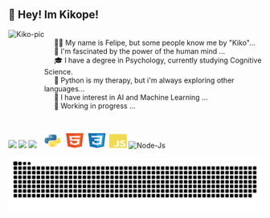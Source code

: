 ## 👋 Hey! Im Kikope!

<img align="left" alt="Kiko-pic" height="180" src="https://cdn.discordapp.com/attachments/887771238678810716/1071848220172496966/Kikope.gif">

<br>
‎ ‎ ‎ ‎ ‎ 🙋‍♂️ My name is Felipe, but some people know me by "Kiko"... <br>
‎ ‎ ‎ ‎ ‎ 🧠 I'm fascinated by the power of the human mind ... <br>
‎ ‎ ‎ ‎ ‎ 🎓 I have a degree in Psychology, currently studying Cognitive Science. <br>
‎ ‎ ‎ ‎ ‎ 🐍 Python is my therapy, but i'm always exploring other languages... <br>
‎ ‎ ‎ ‎ ‎ 🤖 I have interest in AI and Machine Learning ... <br>
‎ ‎ ‎ ‎ ‎ 🚀 Working in progress ... <br>


 ##
 
 <br>
 <div> 
<!--
    <a href="https://www.youtube.com/channel/" target="_blank"><img src="https://img.shields.io/badge/YouTube-FF0000?style=for-the-badge&logo=youtube&logoColor=white" target="_blank"></a>
 -->
<!--
 <a href="https://instagram.com/beckerfelipee" target="_blank"><img src="https://img.shields.io/badge/-Instagram-%23E4405F?style=for-the-badge&logo=instagram&logoColor=white" target="_blank"></a>
 -->
 <a href="https://discord.gg/Ve5K6ZszAe" target="_blank"><img src="https://img.shields.io/badge/Discord-7289DA?style=for-the-badge&logo=discord&logoColor=white" target="_blank"></a> 
  <a href = "mailto:beckerfelipee@gmail.com"><img src="https://img.shields.io/badge/-Gmail-%23333?style=for-the-badge&logo=gmail&logoColor=white" target="_blank"></a>
  <a href="https://www.linkedin.com/in/felipebeckersantos/" target="_blank"><img src="https://img.shields.io/badge/-LinkedIn-%230077B5?style=for-the-badge&logo=linkedin&logoColor=white" target="_blank"></a> 
 ‎ ‎
  <img alt="Python" height="30" width="40" src="https://raw.githubusercontent.com/devicons/devicon/master/icons/python/python-original.svg">
  <img alt="Html-5" height="30" width="40" src="https://raw.githubusercontent.com/devicons/devicon/master/icons/html5/html5-original.svg">
  <img alt="Css-3" height="30" width="40" src="https://raw.githubusercontent.com/devicons/devicon/master/icons/css3/css3-original.svg">
  <img alt="Js" height="28" width="36" src="https://raw.githubusercontent.com/devicons/devicon/master/icons/javascript/javascript-plain.svg">
  <img alt="Node-Js" height="40" width=50" src="https://cdn.jsdelivr.net/gh/devicons/devicon/icons/nodejs/nodejs-plain-wordmark.svg">
  
  
     
  ![Snake animation](https://github.com/Kikope/Kikope/blob/output/github-contribution-grid-snake.svg)
